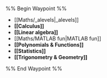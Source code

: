 %% Begin Waypoint %%
- [[Maths/_alevels|_alevels]]
- **[[Calculus]]**
- **[[Linear algebra]]**
- [[Maths/MATLAB fun|MATLAB fun]]
- **[[Polynomials & Functions]]**
- **[[Statistics]]**
- **[[Trigonometry & Geometry]]**

%% End Waypoint %%